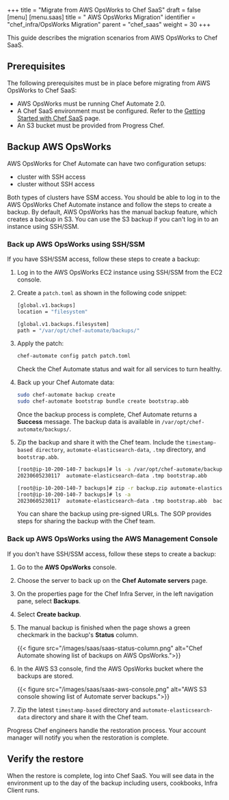 +++
title = "Migrate from AWS OpsWorks to Chef SaaS"
draft = false
[menu]
  [menu.saas]
    title = " AWS OpsWorks Migration"
    identifier = "chef_infra/OpsWorks Migration"
    parent = "chef_saas"
    weight = 30
+++

This guide describes the migration scenarios from AWS OpsWorks to Chef SaaS.

## Prerequisites

The following prerequisites must be in place before migrating from AWS OpsWorks to Chef SaaS:

- AWS OpsWorks must be running Chef Automate 2.0.
- A Chef SaaS environment must be configured. Refer to the [Getting Started with Chef SaaS](/saas/get_started/) page.
- An S3 bucket must be provided from Progress Chef.

## Backup AWS OpsWorks

AWS OpsWorks for Chef Automate can have two configuration setups:

- cluster with SSH access
- cluster without SSH access

Both types of clusters have SSM access. You should be able to log in to the AWS OpsWorks Chef Automate instance and follow the steps to create a backup. By default, AWS OpsWorks has the manual backup feature, which creates a backup in S3. You can use the S3 backup if you can't log in to an instance using SSH/SSM.

### Back up AWS OpsWorks using SSH/SSM

If you have SSH/SSM access, follow these steps to create a backup:

1. Log in to the AWS OpsWorks EC2 instance using SSH/SSM from the EC2 console.
1. Create a `patch.toml` as shown in the following code snippet:

    ```sh
    [global.v1.backups]
    location = "filesystem"

    [global.v1.backups.filesystem]
    path = "/var/opt/chef-automate/backups/"
    ```

1. Apply the patch:

    ```sh
    chef-automate config patch patch.toml
    ```

    Check the Chef Automate status and wait for all services to turn healthy.

1. Back up your Chef Automate data:

    ```sh
    sudo chef-automate backup create
    sudo chef-automate bootstrap bundle create bootstrap.abb
    ```

    Once the backup process is complete, Chef Automate returns a **Success** message. The backup data is available in `/var/opt/chef-automate/backups/`.

1. Zip the backup and share it with the Chef team. Include the `timestamp-based directory`, `automate-elasticsearch-data`, `.tmp` directory, and `bootstrap.abb`.

    ```sh
    [root@ip-10-200-140-7 backups]# ls -a /var/opt/chef-automate/backups/
    20230605230117  automate-elasticsearch-data .tmp bootstrap.abb

    [root@ip-10-200-140-7 backups]# zip -r backup.zip automate-elasticsearch-data 20230605230117 .tmp bootstrap.abb
    [root@ip-10-200-140-7 backups]# ls -a
    20230605230117  automate-elasticsearch-data .tmp bootstrap.abb  backup.zip
    ```

    You can share the backup using pre-signed URLs. The SOP provides steps for sharing the backup with the Chef team.

### Back up AWS OpsWorks using the AWS Management Console

If you don't have SSH/SSM access, follow these steps to create a backup:

1. Go to the **AWS OpsWorks** console.
1. Choose the server to back up on the **Chef Automate servers** page.
1. On the properties page for the Chef Infra Server, in the left navigation pane, select **Backups**.
1. Select **Create backup**.
1. The manual backup is finished when the page shows a green checkmark in the backup's **Status** column.

    {{< figure src="/images/saas/saas-status-column.png" alt="Chef Automate showing list of backups on AWS OpsWorks.">}}

1. In the AWS S3 console, find the AWS OpsWorks bucket where the backups are stored.

    {{< figure src="/images/saas/saas-aws-console.png" alt="AWS S3 console showing list of Automate server backups.">}}

1. Zip the latest `timestamp-based` directory and `automate-elasticsearch-data` directory and share it with the Chef team.

Progress Chef engineers handle the restoration process. Your account manager will notify you when the restoration is complete.

## Verify the restore

When the restore is complete, log into Chef SaaS. You will see data in the environment up to the day of the backup including users, cookbooks, Infra Client runs.
